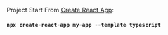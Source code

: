 

Project Start From [Create React App](https://github.com/facebook/create-react-app):

#### `npx create-react-app my-app --template typescript`
